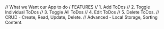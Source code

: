 // What we Want our App to do / FEATURES
// 1. Add ToDos
// 2. Toggle Individual ToDos
// 3. Toggle All ToDos
// 4. Edit ToDos
// 5. Delete ToDos.
// CRUD - Create, Read, Update, Delete.
// Advanced - Local Storage, Sorting Content.





